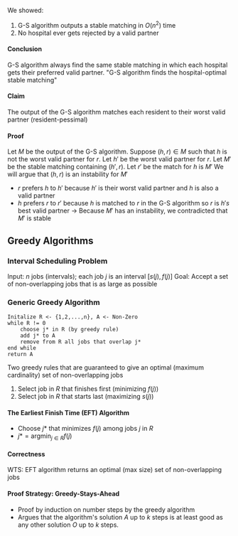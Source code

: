 We showed:
1. G-S algorithm outputs a stable matching in $O(n^2)$ time
2. No hospital ever gets rejected by a valid partner

#### Conclusion
G-S algorithm always find the same stable matching in which each hospital gets their preferred valid partner. "G-S algorithm finds the hospital-optimal stable matching"
#### Claim
The output of the G-S algorithm matches each resident to their worst valid partner (resident-pessimal)
#### Proof
Let $M$ be the output of the G-S algorithm. Suppose $(h,r)\in M$ such that $h$ is not the worst valid partner for $r$. 
Let $h'$ be the worst valid partner for $r$. 
Let $M'$ be the stable matching containing $(h',r)$. 
Let $r'$ be the match for $h$ is $M'$
We will argue that $(h, r)$ is an instability for $M'$
- $r$ prefers $h$ to $h'$ because $h'$ is their worst valid partner and $h$ is also a valid partner
- $h$ prefers $r$ to $r'$ because $h$ is matched to $r$ in the G-S algorithm so $r$ is $h's$ best valid partner
$\rightarrow$ Because $M'$ has an instability, we contradicted that $M'$ is stable

## Greedy Algorithms
### Interval Scheduling Problem
Input: $n$ jobs (intervals); each job $j$ is an interval $[s(j), f(j)]$
Goal: Accept a set of non-overlapping jobs that is as large as possible
### Generic Greedy Algorithm
```
Initalize R <- {1,2,...,n}, A <- Non-Zero
while R != 0
	choose j* in R (by greedy rule)
	add j* to A
	remove from R all jobs that overlap j*
end while
return A
```
Two greedy rules that are guaranteed to give an optimal (maximum cardinality) set of non-overlapping jobs
1. Select job in $R$ that finishes first (minimizing $f(j)$)
2. Select job in $R$ that starts last (maximizing $s(j)$)
#### The Earliest Finish Time (EFT) Algorithm
- Choose $j*$ that minimizes $f(j)$ among jobs $j$ in $R$
- $j*=\text{argmin}_{j\in R}f(j)$

#### Correctness
WTS: EFT algorithm returns an optimal (max size) set of non-overlapping jobs
#### Proof Strategy: Greedy-Stays-Ahead
- Proof by induction on number steps by the greedy algorithm
- Argues that the algorithm's solution $A$ up to $k$ steps is at least good as any other solution $O$ up to $k$ steps.

